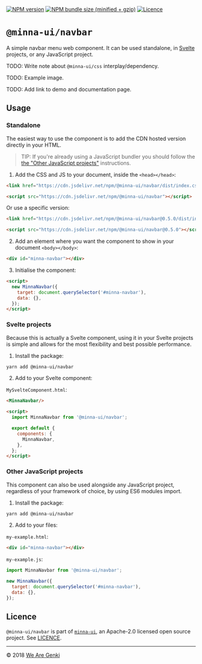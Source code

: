 <!-- markdownlint-disable first-line-h1 ol-prefix -->

[![NPM version](https://img.shields.io/npm/v/@minna-ui/navbar.svg)](https://www.npmjs.com/package/@minna-ui/navbar)
[![NPM bundle size (minified + gzip)](https://img.shields.io/bundlephobia/minzip/@minna-ui/navbar.svg)](https://bundlephobia.com/result?p=@minna-ui/navbar)
[![Licence](https://img.shields.io/npm/l/@minna-ui/navbar.svg)](https://github.com/WeAreGenki/minna-ui/blob/master/LICENCE)

# `@minna-ui/navbar`

A simple navbar menu web component. It can be used standalone, in [Svelte](https://svelte.technology/guide) projects, or any JavaScript project.

TODO: Write note about `@minna-ui/css` interplay/dependency.

TODO: Example image.

TODO: Add link to demo and documentation page.

## Usage

### Standalone

The easiest way to use the component is to add the CDN hosted version directly in your HTML.

> TIP: If you're already using a JavaScript bundler you should follow the [the "Other JavaScript projects"](#other-javascript-projects) instructions.

1. Add the CSS and JS to your document, inside the `<head></head>`:

```html
<link href="https://cdn.jsdelivr.net/npm/@minna-ui/navbar/dist/index.css" rel="stylesheet"/>

<script src="https://cdn.jsdelivr.net/npm/@minna-ui/navbar"></script>
```

Or use a specific version:

```html
<link href="https://cdn.jsdelivr.net/npm/@minna-ui/navbar@0.5.0/dist/index.css" rel="stylesheet"/>

<script src="https://cdn.jsdelivr.net/npm/@minna-ui/navbar@0.5.0"></script>
```

2. Add an element where you want the component to show in your document `<body></body>`:

```html
<div id="minna-navbar"></div>
```

3. Initialise the component:

```html
<script>
  new MinnaNavbar({
    target: document.querySelector('#minna-navbar'),
    data: {},
  });
</script>
```

### Svelte projects

Because this is actually a Svelte component, using it in your Svelte projects is simple and allows for the most flexibility and best possible performance.

1. Install the package:

```sh
yarn add @minna-ui/navbar
```

2. Add to your Svelte component:

`MySvelteComponent.html`:

```html
<MinnaNavbar/>

<script>
  import MinnaNavbar from '@minna-ui/navbar';

  export default {
    components: {
      MinnaNavbar,
    },
  };
</script>
```

### Other JavaScript projects

This component can also be used alongside any JavaScript project, regardless of your framework of choice, by using ES6 modules import.

1. Install the package:

```sh
yarn add @minna-ui/navbar
```

2. Add to your files:

`my-example.html`:

```html
<div id="minna-navbar"></div>
```

`my-example.js`:

```js
import MinnaNavbar from '@minna-ui/navbar';

new MinnaNavbar({
  target: document.querySelector('#minna-navbar'),
  data: {},
});
```

## Licence

`@minna-ui/navbar` is part of [`minna-ui`](https://github.com/WeAreGenki/minna-ui), an Apache-2.0 licensed open source project. See [LICENCE](https://github.com/WeAreGenki/minna-ui/blob/master/LICENCE).

-----

© 2018 [We Are Genki](https://wearegenki.com)
